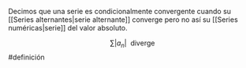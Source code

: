Decimos que una serie es condicionalmente convergente cuando su [[Series alternantes|serie alternante]] converge pero no así su [[Series numéricas|serie]] del valor absoluto. 

$$ \sum |a_n|\enspace\text{diverge}$$ #definición 